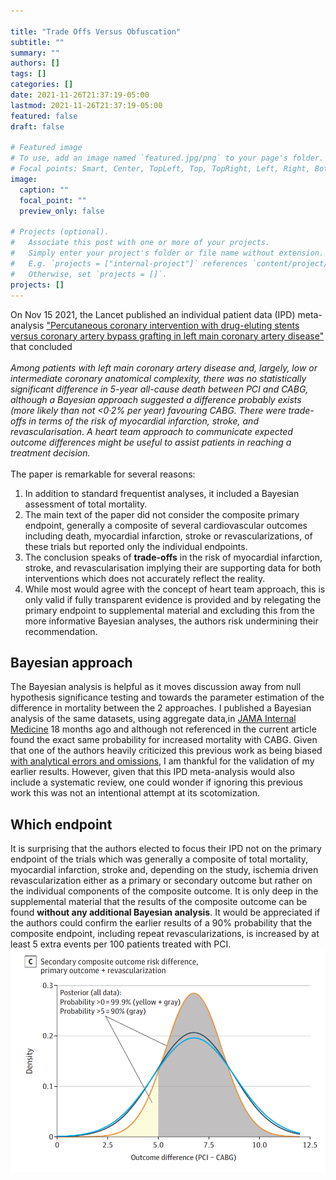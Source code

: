 ```yaml
---

title: "Trade Offs Versus Obfuscation"
subtitle: ""
summary: ""
authors: []
tags: []
categories: []
date: 2021-11-26T21:37:19-05:00
lastmod: 2021-11-26T21:37:19-05:00
featured: false
draft: false

# Featured image
# To use, add an image named `featured.jpg/png` to your page's folder.
# Focal points: Smart, Center, TopLeft, Top, TopRight, Left, Right, BottomLeft, Bottom, BottomRight.
image:
  caption: ""
  focal_point: ""
  preview_only: false

# Projects (optional).
#   Associate this post with one or more of your projects.
#   Simply enter your project's folder or file name without extension.
#   E.g. `projects = ["internal-project"]` references `content/project/deep-learning/index.md`.
#   Otherwise, set `projects = []`.
projects: []
---
```



On Nov 15 2021, the Lancet published an individual patient data (IPD) meta-analysis ["Percutaneous coronary intervention with drug-eluting stents versus coronary artery bypass grafting in left main coronary artery disease"](https://www.thelancet.com/journals/lancet/article/PIIS0140-6736(21)02334-5/fulltext) that concluded\
<br> *Among patients with left main coronary artery disease and, largely, low or intermediate coronary anatomical complexity, there was no statistically significant difference in 5-year all-cause death between PCI and CABG, although a Bayesian approach suggested a difference probably exists (more likely than not \<0·2% per year) favouring CABG. There were trade-offs in terms of the risk of myocardial infarction, stroke, and revascularisation. A heart team approach to communicate expected outcome differences might be useful to assist patients in reaching a treatment decision.* <br> <br> The paper is remarkable for several reasons:    
1. In addition to standard frequentist analyses, it included a Bayesian assessment of total mortality.     
2. The main text of the paper did not consider the composite primary endpoint, generally a composite of several cardiovascular outcomes including death, myocardial infarction, stroke or revascularizations, of these trials but reported only the individual endpoints.    
3. The conclusion speaks of **trade-offs** in the risk of myocardial infarction, stroke, and revascularisation implying their are supporting data for both interventions which does not accurately reflect the reality.   
4. While most would agree with the concept of heart team approach, this is only valid if fully transparent evidence is provided and by relegating the primary endpoint to supplemental material and excluding this from the more informative Bayesian analyses, the authors risk undermining their recommendation.

## Bayesian approach

The Bayesian analysis is helpful as it moves discussion away from null hypothesis significance testing and towards the parameter estimation of the difference in mortality between the 2 approaches. I published a Bayesian analysis of the same datasets, using aggregate data,in [JAMA Internal Medicine](https://jamanetwork.com/journals/jamainternalmedicine/fullarticle/2766594) 18 months ago and although not referenced in the current article found the exact same probability for increased mortality with CABG. Given that one of the authors heavily criticized this previous work as being biased [with analytical errors and omissions](https://www.tctmd.com/news/new-excel-analysis-reignites-debate-over-pci-left-main-cad), I am thankful for the validation of my earlier results. However, given that this IPD meta-analysis would also include a systematic review, one could wonder if ignoring this previous work this was not an intentional attempt at its scotomization.      

## Which endpoint

It is surprising that the authors elected to focus their IPD not on the primary endpoint of the trials which was generally a composite of total mortality, myocardial infarction, stroke and, depending on the study, ischemia driven revascularization either as a primary or secondary outcome but rather on the individual components of the composite outcome. It is only deep in the supplemental material that the results of the composite outcome can be found **without any additional Bayesian analysis**. It would be appreciated if the authors could confirm the earlier results of a 90% probability that the composite endpoint, including repeat revascularizations, is increased by at least 5 extra events per 100 patients treated with PCI.\
![](composite.png)     